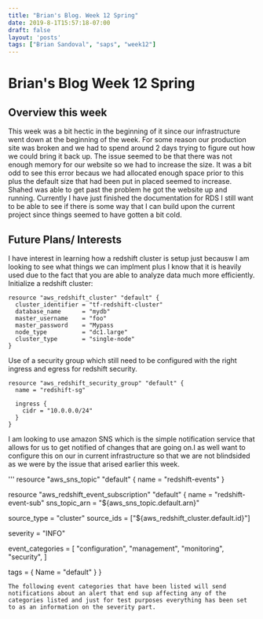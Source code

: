 ```yaml
---
title: "Brian's Blog. Week 12 Spring"
date: 2019-8-1T15:57:18-07:00
draft: false
layout: 'posts'
tags: ["Brian Sandoval", "saps", "week12"]
---
```

# Brian's Blog Week 12 Spring
## Overview this week
This week was a bit hectic in the beginning of it since our infrastructure went down at the beginning of the week. For some reason our production site was broken and we had to spend around 2 days trying to figure out how we could bring it back up. The issue seemed to be that there was not enough memory for our website so we had to increase the size. It was a bit odd to see this error becaus we had allocated enough space prior to this plus the default size that had been put in placed seemed to increase. Shahed was able to get past the problem he got the website up and running. Currently I have just finished the documentation for RDS I still want to be able to see if there is some way that I can build upon the current project since things seemed to have gotten a bit cold.
## Future Plans/ Interests
I have interest in learning how a redshift cluster is setup just becausw I am looking to see what things we can implment plus I know that it is heavily used due to the fact that you are able to analyze data much more efficiently.
Initialize a redshift cluster:
```
resource "aws_redshift_cluster" "default" {
  cluster_identifier = "tf-redshift-cluster"
  database_name      = "mydb"
  master_username    = "foo"
  master_password    = "Mypass
  node_type          = "dc1.large"
  cluster_type       = "single-node"
}
```
Use of a security group which still need to be configured with the right ingress and egress for redshift security.
```
resource "aws_redshift_security_group" "default" {
  name = "redshift-sg"

  ingress {
    cidr = "10.0.0.0/24"
  }
}
```
I am looking to use amazon SNS which is the simple notification service that allows for us to get notified of changes that are going on.I as well want to configure this on our in current infrastructure so that we are not blindsided as we were by the issue that arised earlier this week.

'''
resource "aws_sns_topic" "default" {
  name = "redshift-events"
}

resource "aws_redshift_event_subscription" "default" {
  name          = "redshift-event-sub"
  sns_topic_arn = "${aws_sns_topic.default.arn}"

  source_type = "cluster"
  source_ids  = ["${aws_redshift_cluster.default.id}"]

  severity = "INFO"

  event_categories = [
    "configuration",
    "management",
    "monitoring",
    "security",
  ]

  tags = {
    Name = "default"
  }
}
```
The following event categories that have been listed will send notifications about an alert that end sup affecting any of the categories listed and just for test purposes everything has been set to as an information on the severity part.
